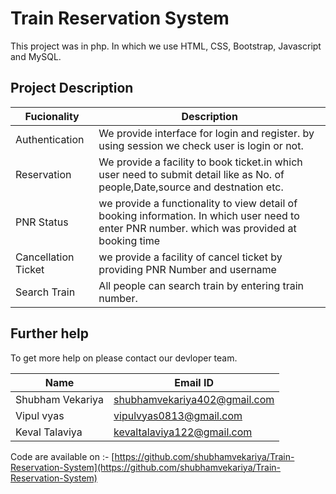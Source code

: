 # Train Reservation System

This project was in php. In which we use HTML, CSS, Bootstrap, Javascript and MySQL.

## Project Description

| Fucionality | Description |
| --- | --- |
| Authentication | We provide interface for login and register. by using session we check user is login or not. |
| Reservation | We provide a facility to book ticket.in which user need to submit detail like as No. of people,Date,source and destnation etc. |
| PNR Status | we provide a functionality to view detail of booking information. In which user need to enter PNR number. which was provided at booking time |
| Cancellation Ticket | we provide a facility of cancel ticket by providing PNR Number and username |
| Search Train | All people can search train by entering train number. |



## Further help

To get more help on please contact our devloper team.

| Name | Email ID |
| --- | --- |
| Shubham Vekariya | shubhamvekariya402@gmail.com |
| Vipul vyas | vipulvyas0813@gmail.com |
| Keval Talaviya | kevaltalaviya122@gmail.com |

Code are available on :- [https://github.com/shubhamvekariya/Train-Reservation-System](https://github.com/shubhamvekariya/Train-Reservation-System)
